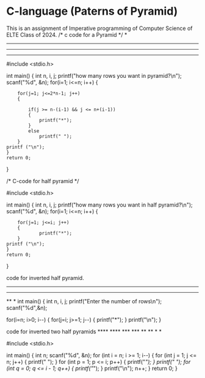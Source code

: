 # C-language (Paterns of Pyramid)
This is an assignment of Imperative programming of Computer Science of ELTE Class of 2024.
/* c code for a Pyramid */
    *
   ***
  *****
 *******
#include <stdio.h>

int main()
{
    int n, i, j;
    printf("how many rows you want in pyramid?\n");
    scanf("%d", &n);
    for(i=1; i<=n; i++) 
    {
        
        for(j=1; j<=2*n-1; j++) 
        {
            
            if(j >= n-(i-1) && j <= n+(i-1))
            {
                printf("*");
            }
            else
                printf(" ");
        }
    printf ("\n");
    }
    return 0;
}

/* C-code for half pyramid */

#include <stdio.h>

int main()
{
    int n, i, j;
    printf("how many rows you want in half pyramid?\n");
    scanf("%d", &n);
    for(i=1; i<=n; i++) 
    {
        
        for(j=1; j<=i; j++) 
        {
                printf("*");
        }
    printf ("\n");
    }
    return 0;
}

code for inverted half pyramid.
****
***
**
*
int main()
{
  int n, i, j;
  printf("Enter the number of rows\n");
  scanf("%d",&n);

  for(i=n; i>0; i--)
  {
    for(j=i; j>=1; j--)
    {
      printf("*");
    }
    printf("\n");
  }
  
  code for inverted two half pyramids
    **** ****
     *** ***
      ** **
       * *
       
#include <stdio.h>

int main()
{
	int n;
	scanf("%d", &n);
	for (int i = n; i >= 1; i--)
	{
		for (int j = 1; j <= n; j++)
		{
			printf(" ");
		}
		for (int p = 1; p <= i; p++)
		{
			printf("*");
		}
		printf(" ");
		for (int q = 0; q <= i - 1; q++)
		{
			printf("*");
		}
		printf("\n");
		n++;
	}
	return 0;
}       
